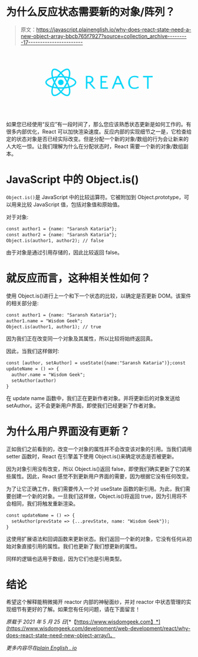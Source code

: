 # 为什么反应状态需要新的对象/阵列？

> 原文：<https://javascript.plainenglish.io/why-does-react-state-need-a-new-object-array-bbcb765f7927?source=collection_archive---------17----------------------->

![](img/5fa20f559c05a7cdb9c232eb28793f2a.png)

如果您已经使用“反应”有一段时间了，那么您应该熟悉状态更新是如何工作的。有很多内部优化，React 可以加快渲染速度。反应内部的实现细节之一是，它检查给定的状态对象是否已经实际改变。但是分配一个新的对象/数组的行为会让新来的人大吃一惊。让我们理解为什么在分配状态时，React 需要一个新的对象/数组副本。

# JavaScript 中的 Object.is()

`Object.is()`是 JavaScript 中的比较运算符。它被附加到 Object.prototype，可以用来比较 JavaScript 值，包括对象值和原始值。

对于对象:

```
const author1 = {name: "Saransh Kataria"};
const author2 = {name: "Saransh Kataria"};
Object.is(author1, author2); // false
```

由于对象是通过引用存储的，因此比较返回 false。

# 就反应而言，这种相关性如何？

使用 Object.is()进行上一个和下一个状态的比较，以确定是否更新 DOM。该案件的相关部分是:

```
const author1 = {name: "Saransh Kataria"};
author1.name = "Wisdom Geek";
Object.is(author1, author1); // true
```

因为我们正在改变同一个对象及其属性，所以比较将始终返回真。

因此，当我们这样做时:

```
const [author, setAuthor] = useState({name:"Saransh Kataria")};const updateName = () => {
  author.name = "Wisdom Geek";
  setAuthor(author)
}
```

在 update name 函数中，我们正在更新作者对象。并将更新后的对象发送给 setAuthor。这不会更新用户界面，即使我们已经更新了作者对象。

# 为什么用户界面没有更新？

正如我们之前看到的，改变一个对象的属性并不会改变该对象的引用。当我们调用 setter 函数时，React 在引擎盖下使用 Object.is()来确定状态是否被更新。

因为对象引用没有改变，所以 Object.is()返回 false，即使我们确实更新了它的某些属性。因此，React 感觉不到更新用户界面的需要，因为根据它没有任何改变。

为了让它正确工作，我们需要传入一个对 useState 函数的新引用。为此，我们需要创建一个新的对象。一旦我们这样做，Object.is()将返回 true，因为引用将不会相同，我们将触发重新渲染。

```
const updateName = () => {
  setAuthor(prevState => {...prevState, name: "Wisdom Geek"});
}
```

这使用扩展语法和回调函数来更新状态。我们返回一个新的对象，它没有任何从初始对象直接引用的属性。我们也更新了我们想更新的属性。

同样的逻辑也适用于数组，因为它们也是引用类型。

# 结论

希望这个解释能稍微揭开 reactor 内部的神秘面纱，并对 reactor 中状态管理的实现细节有更好的了解。如果您有任何问题，请在下面留言！

*原载于 2021 年 5 月 25 日*[*【https://www.wisdomgeek.com】*](https://www.wisdomgeek.com/development/web-development/react/why-does-react-state-need-new-object-array/)。

*更多内容尽在*[*plain English . io*](http://plainenglish.io/)